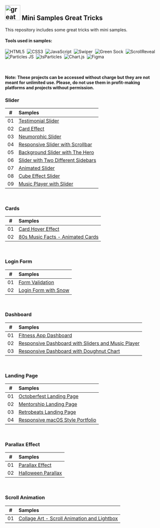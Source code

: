 ## <img src="https://user-images.githubusercontent.com/13468728/233831804-0f5c7ee5-d654-4c13-9c77-a5bd6dc4fe74.jpg" title="great tricks" alt="great tricks" width="50" height="50"/> Mini Samples Great Tricks

This repository includes some great tricks with mini samples.

#### Tools used in samples:

![HTML5](https://img.shields.io/badge/-HTML5-E34F26?style=for-the-badge&logo=html5&logoColor=white)&nbsp;
![CSS3](https://img.shields.io/badge/-CSS3-1572B6?style=for-the-badge&logo=css3)&nbsp;
![JavaScript](https://img.shields.io/badge/Javascript-F7DF1E.svg?style=for-the-badge&logo=javascript&logoColor=black)&nbsp;
![Swiper](https://img.shields.io/badge/swiper%20js-4287F5?style=for-the-badge&logo=swiper&logoColor=white)&nbsp;
![Green Sock](https://img.shields.io/badge/greensock-88CE02?style=for-the-badge&logo=greensock&logoColor=white)&nbsp;
![ScrollReveal](https://img.shields.io/badge/scrollreveal-8B49B8?style=for-the-badge&logo=scrollreveal&logoColor=white)&nbsp;
![Particles JS](https://img.shields.io/badge/particles%20js-10135E?style=for-the-badge&logo=particlejs&logoColor=white)&nbsp;
![tsParticles](https://img.shields.io/badge/tsParticles-262852?style=for-the-badge&logo=particlejs&logoColor=white)&nbsp;
![Chart.js](https://img.shields.io/badge/chart%20js-Cf7C8F?style=for-the-badge&logo=chartjs&logoColor=white)&nbsp;
![Figma](https://img.shields.io/badge/figma-6E12C4.svg?style=for-the-badge&logo=figma&logoColor=white)&nbsp;

<!--
![Sass](https://img.shields.io/badge/-Sass-CC6699?style=for-the-badge&logo=sass&logoColor=white)&nbsp;
-->

<br>

#### Note: These projects can be accessed without charge but they are not meant for unlimited use. Please, do not use them in profit-making platforms and projects without permission.

### Slider

|  #  | Samples                                                                                                                                |
| :-: | :------------------------------------------------------------------------------------------------------------------------------------- |
| 01  | [Testimonial Slider](https://github.com/ecemgo/mini-samples-great-tricks/tree/main/testimonial-slider-v1)                              |
| 02  | [Card Effect](https://github.com/ecemgo/mini-samples-great-tricks/tree/main/card-effect)                                               |
| 03  | [Neumorphic Slider](https://github.com/ecemgo/mini-samples-great-tricks/tree/main/neumorphic-slider)                                   |
| 04  | [Responsive Slider with Scrollbar](https://github.com/ecemgo/mini-samples-great-tricks/tree/main/responsive-slider-with-scrollbar)     |
| 05  | [Background Slider with The Hero](https://github.com/ecemgo/mini-samples-great-tricks/tree/main/background-slider-with-the-hero)       |
| 06  | [Slider with Two Different Sidebars](https://github.com/ecemgo/mini-samples-great-tricks/tree/main/slider-with-two-different-sidebars) |
| 07  | [Animated Slider](https://github.com/ecemgo/mini-samples-great-tricks/tree/main/animated-slider)                                       |
| 08  | [Cube Effect Slider](https://github.com/ecemgo/mini-samples-great-tricks/tree/main/cube-effect-slider)                                 |
| 09  | [Music Player with Slider](https://github.com/ecemgo/mini-samples-great-tricks/tree/main/music-player-with-slider)                     |

<br>

### Cards

|  #  | Samples                                                                                                          |
| :-: | :--------------------------------------------------------------------------------------------------------------- |
| 01  | [Card Hover Effect](https://github.com/ecemgo/mini-samples-great-tricks/tree/main/card-hover-effect)             |
| 02  | [80s Music Facts - Animated Cards](https://github.com/ecemgo/mini-samples-great-tricks/tree/main/80s-music-fact) |

<br>

### Login Form

|  #  | Samples                                                                                                     |
| :-: | :---------------------------------------------------------------------------------------------------------- |
| 01  | [Form Validation](https://github.com/ecemgo/mini-samples-great-tricks/tree/main/clientside-form-validation) |
| 02  | [Login Form with Snow](https://github.com/ecemgo/mini-samples-great-tricks/tree/main/login-form-with-snow)  |

<br>

### Dashboard

|  #  | Samples                                                                                                                                 |
| :-: | :-------------------------------------------------------------------------------------------------------------------------------------- |
| 01  | [Fitness App Dashboard](https://github.com/ecemgo/mini-samples-great-tricks/tree/main/fitness-app-dashboard)                            |
| 02  | [Responsive Dashboard with Sliders and Music Player](https://github.com/ecemgo/mini-samples-great-tricks/tree/main/music-app-dashboard) |
| 03  | [Responsive Dashboard with Doughnut Chart](https://github.com/ecemgo/mini-samples-great-tricks/tree/main/event-dashboard)               |

<br>

### Landing Page

|  #  | Samples                                                                                                                 |
| :-: | :---------------------------------------------------------------------------------------------------------------------- |
| 01  | [Octoberfest Landing Page](https://github.com/ecemgo/mini-samples-great-tricks/tree/main/octoberfest-landing-page)      |
| 02  | [Mentorship Landing Page](https://github.com/ecemgo/mini-samples-great-tricks/tree/main/mentorship-landing-page)        |
| 03  | [Retrobeats Landing Page](https://github.com/ecemgo/mini-samples-great-tricks/tree/main/retrobeats-landing-page)        |
| 04  | [Responsive macOS Style Portfolio](https://github.com/ecemgo/mini-samples-great-tricks/tree/main/macos-style-portfolio) |

<br>

### Parallax Effect

|  #  | Samples                                                                                                |
| :-: | :----------------------------------------------------------------------------------------------------- |
| 01  | [Parallax Effect](https://github.com/ecemgo/mini-samples-great-tricks/tree/main/parallax-effect)       |
| 02  | [Halloween Parallax](https://github.com/ecemgo/mini-samples-great-tricks/tree/main/halloween-parallax) |

<br>

### Scroll Animation

|  #  | Samples                                                                                                                  |
| :-: | :----------------------------------------------------------------------------------------------------------------------- |
| 01  | [Collage Art - Scroll Animation and Lightbox](https://github.com/ecemgo/mini-samples-great-tricks/tree/main/collage-art) |
